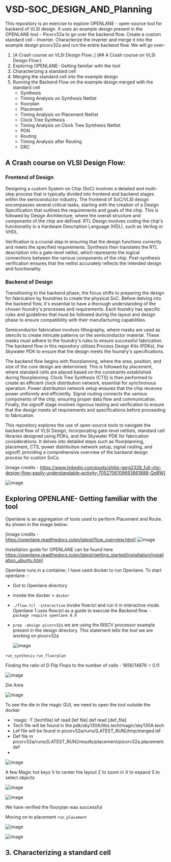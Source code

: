 # VSD-SOC_DESIGN_AND_Planning
This repository is an exercise to explore OPENLANE - open-source tool for backend of VLSI design. It uses an example design present in the OPENLANE tool - Picorv32a to go over the backend flow. Create a custom standard cell - Inverter. Characterize the inverter and merge it into the example design picorv32a and run the entire backend flow.
We will go over-
1. [A Crash course on VLSI Design Flow:.] (## A Crash course on VLSI Design Flow:)
2. Exploring OPENLANE- Getting familiar with the tool
3. Characterizing a standard cell
4. Merging the standard cell into the example design
5. Running the Backend Flow on the example design merged with the standard cell
   - Synthesis
   - Timing Analysis on Synthesis Netlist
   - floorplan
   - Placement
   - Timing Analysis on Placement Netlist
   - Clock Tree Synthesis
   - Timing Analysis on Clock Tree Synthesis Netlist
   - PDN
   - Routing
   - Timing Analysis after Routing
   - DRC
      
  
## A Crash course on VLSI Design Flow:
### Frontend of Design
Designing a custom System on Chip (SoC) involves a detailed and multi-step process that is typically divided into frontend and backend stages within the semiconductor industry. The frontend of SoC/VLSI design encompasses several critical tasks, starting with the creation of a Design Specification that outlines the requirements and goals of the chip. This is followed by Design Architecture, where the overall structure and components of the chip are defined. RTL Design involves coding the chip's functionality in a Hardware Description Language (HDL), such as Verilog or VHDL.

Verification is a crucial step in ensuring that the design functions correctly and meets the specified requirements. Synthesis then translates the RTL description into a gate-level netlist, which represents the logical connections between the various components of the chip. Post-synthesis verification ensures that the netlist accurately reflects the intended design and functionality.

### Backend of Design
Transitioning to the backend phase, the focus shifts to preparing the design for fabrication by foundries to create the physical SoC. Before delving into the backend flow, it's essential to have a thorough understanding of the chosen foundry's processes and requirements. Each foundry has specific rules and guidelines that must be followed during the layout and design phase to ensure compatibility with their manufacturing capabilities.

Semiconductor fabrication involves lithography, where masks are used as stencils to create intricate patterns on the semiconductor material. These masks must adhere to the foundry's rules to ensure successful fabrication. The backend flow in this repository utilizes Process Design Kits (PDKs), the Skywater PDK  to ensure that the design meets the foundry's specifications.

The backend flow begins with floorplanning, where the area, position, and size of the core design are determined. This is followed by placement, where standard cells are placed based on the constraints established during floorplanning. Clock Tree Synthesis (CTS) is then performed to create an efficient clock distribution network, essential for synchronous operation. Power distribution network setup ensures that the chip receives power uniformly and efficiently. Signal routing connects the various components of the chip, ensuring proper data flow and communication. Finally, the signoff stage involves rigorous testing and verification to ensure that the design meets all requirements and specifications before proceeding to fabrication.

This repository explores the use of open-source tools to navigate the backend flow of VLSI Design, incorporating gate-level netlists, standard cell libraries designed using PDKs, and the Skywater PDK for fabrication considerations. It delves into detailed steps such as floorplanning, placement, CTS, power distribution network setup, signal routing, and signoff, providing a comprehensive overview of the backend design process for custom SoCs.

[image credits - https://www.linkedin.com/posts/shilpi-garg2328_full-vlsi-design-flow-easily-understandable-activity-7052706109693861888-QqRW]


![image](https://github.com/Komal-design-vlsi/VSD-SOC_DESIGN_AND_Planning/assets/35945573/44cc0e3d-3741-425b-9531-cd9f3ae2de83)

 ## Exploring OPENLANE- Getting familiar with the tool
 
Openlane is an aggregation of tools used to perform Placement and Route. As shown in the image below:

[image credits - https://openlane.readthedocs.io/en/latest/flow_overview.html]
![image](https://github.com/Komal-design-vlsi/VSD-SOC_DESIGN_AND_Planning/assets/35945573/c6595b73-b3c6-43d6-a519-5d6827bb7f5d)

Installation guide for OPENLANE can be found here https://openlane.readthedocs.io/en/latest/getting_started/installation/installation_ubuntu.html

Openlane runs in a container, I have used docker to run Openlane.
To start openlane :-
- Got to Openlane directory
- invoke the docker > `docker`
- `./flow.tcl -interactive`   invoke flow.tcl and run it in interactive mode. Openlane 1 uses flow.tcl as a guide to execute the Backend flow.
-`package require openlane 0.9`
- `prep -design picorv32a`    we are using the RISCV processor example present in the design directory. This statement tells the tool we are working on picorv32a
  
  ![image](https://github.com/Komal-design-vlsi/VSD-SOC_DESIGN_AND_Planning/assets/35945573/308923d7-287c-4061-a7eb-2632d335790d)

`run_synthesis`
`run_floorplan`

Finding the ratio of D Flip Flops to the number of cells - 1656/14876 = 0.11

![image](https://github.com/Komal-design-vlsi/VSD-SOC_DESIGN_AND_Planning/assets/35945573/bd14eb15-ed6b-440b-93b7-619ca2092c28)

Die Area

![image](https://github.com/Komal-design-vlsi/VSD-SOC_DESIGN_AND_Planning/assets/35945573/ac8c0b9d-685a-4e10-b75d-814004e0700a)

To see the die in the magic GUI, we need to open the tool outside the docker

- `magic -T [techfile] lef read [lef file] def read [def_file]
- Tech file will be found in the pdk/sky130A/libs.tech/magic/sky130A.tech
- Lef file will be found in picorv32a/runs/[LATEST_RUN]/tmp/merged.lef
- Def file in picorv32a/runs/[LATEST_RUN]/results/placement/picorv32a.placement.def
- 
![image](https://github.com/Komal-design-vlsi/VSD-SOC_DESIGN_AND_Planning/assets/35945573/9405eb1d-f591-4e65-b375-b257f91caf01)

A few Magic hot keys
V to center the layout
Z to zoom in
X to expand
S to select objects

![image](https://github.com/Komal-design-vlsi/VSD-SOC_DESIGN_AND_Planning/assets/35945573/c1c3132f-b0d8-4f62-9fd9-512162346f75)

![image](https://github.com/Komal-design-vlsi/VSD-SOC_DESIGN_AND_Planning/assets/35945573/29780d9a-1a84-43ca-95a7-ac4b1686a99a)

We have verified the floorplan was successful

Moving on to placement
`run_placement`

![image](https://github.com/Komal-design-vlsi/VSD-SOC_DESIGN_AND_Planning/assets/35945573/9f63fb37-2ab7-47b8-9590-f147ff8a95bb)

![image](https://github.com/Komal-design-vlsi/VSD-SOC_DESIGN_AND_Planning/assets/35945573/e003b610-661b-4f20-a2e5-47daa9ecd1f7)

## 3. Characterizing a standard cell


